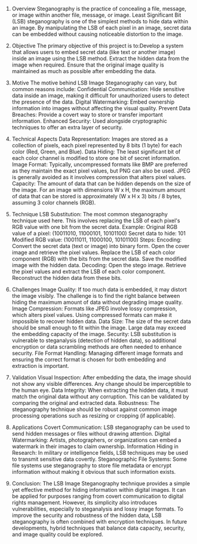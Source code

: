 1. Overview
Steganography is the practice of concealing a file, message, or image within another file, message, or image. Least Significant Bit (LSB) steganography is one of the simplest methods to hide data within an image. By manipulating the LSB of each pixel in an image, secret data can be embedded without causing noticeable distortion to the image.

2. Objective
The primary objective of this project is to:Develop a system that allows users to embed secret data (like text or another image) inside an image using the LSB method.
Extract the hidden data from the image when required.
Ensure that the original image quality is maintained as much as possible after embedding the data.

3. Motive
The motive behind LSB Image Steganography can vary, but common reasons include:
Confidential Communication: Hide sensitive data inside an image, making it difficult for unauthorized users to detect the presence of the data.
Digital Watermarking: Embed ownership information into images without affecting the visual quality.
Prevent Data Breaches: Provide a covert way to store or transfer important information.
Enhanced Security: Used alongside cryptographic techniques to offer an extra layer of security.

5. Technical Aspects
Data Representation: Images are stored as a collection of pixels, each pixel represented by 8 bits (1 byte) for each color (Red, Green, and Blue).
Data Hiding: The least significant bit of each color channel is modified to store one bit of secret information.
Image Format: Typically, uncompressed formats like BMP are preferred as they maintain the exact pixel values, but PNG can also be used. JPEG is generally avoided as it involves compression that alters pixel values.
Capacity: The amount of data that can be hidden depends on the size of the image. For an image with dimensions W x H, the maximum amount of data that can be stored is approximately (W x H x 3) bits / 8 bytes, assuming 3 color channels (RGB).

7. Technique
LSB Substitution: The most common steganography technique used here. This involves replacing the LSB of each pixel's RGB value with one bit from the secret data.
Example:
Original RGB value of a pixel: (10011010, 11000101, 10101100)
Secret data to hide: 101
Modified RGB value: (10011011, 11000100, 10101100)
Steps:
Encoding:
Convert the secret data (text or image) into binary form.
Open the cover image and retrieve the pixel values.
Replace the LSB of each color component (RGB) with the bits from the secret data.
Save the modified image with the hidden data.
Decoding:
Open the stego image.
Retrieve the pixel values and extract the LSB of each color component.
Reconstruct the hidden data from these bits.

6. Challenges
Image Quality:
If too much data is embedded, it may distort the image visibly. The challenge is to find the right balance between hiding the maximum amount of data without degrading image quality.
Image Compression:
Formats like JPEG involve lossy compression, which alters pixel values. Using compressed formats can make it impossible to recover hidden data.
Data Size:
The size of the secret data should be small enough to fit within the image. Large data may exceed the embedding capacity of the image.
Security:
LSB substitution is vulnerable to steganalysis (detection of hidden data), so additional encryption or data scrambling methods are often needed to enhance security.
File Format Handling:
Managing different image formats and ensuring the correct format is chosen for both embedding and extraction is important.

8. Validation
Visual Inspection:
After embedding the data, the image should not show any visible differences. Any change should be imperceptible to the human eye.
Data Integrity:
When extracting the hidden data, it must match the original data without any corruption. This can be validated by comparing the original and extracted data.
Robustness:
The steganography technique should be robust against common image processing operations such as resizing or cropping (if applicable).

10. Applications
Covert Communication:
LSB steganography can be used to send hidden messages or files without drawing attention.
Digital Watermarking:
Artists, photographers, or organizations can embed a watermark in their images to claim ownership.
Information Hiding in Research:
In military or intelligence fields, LSB techniques may be used to transmit sensitive data covertly.
Steganographic File Systems:
Some file systems use steganography to store file metadata or encrypt information without making it obvious that such information exists.

12. Conclusion:
The LSB Image Steganography technique provides a simple yet effective method for hiding information within digital images. It can be applied for purposes ranging from covert communication to digital rights management. However, its simplicity also introduces vulnerabilities, especially to steganalysis and lossy image formats. To improve the security and robustness of the hidden data, LSB steganography is often combined with encryption techniques. In future developments, hybrid techniques that balance data capacity, security, and image quality could be explored.
